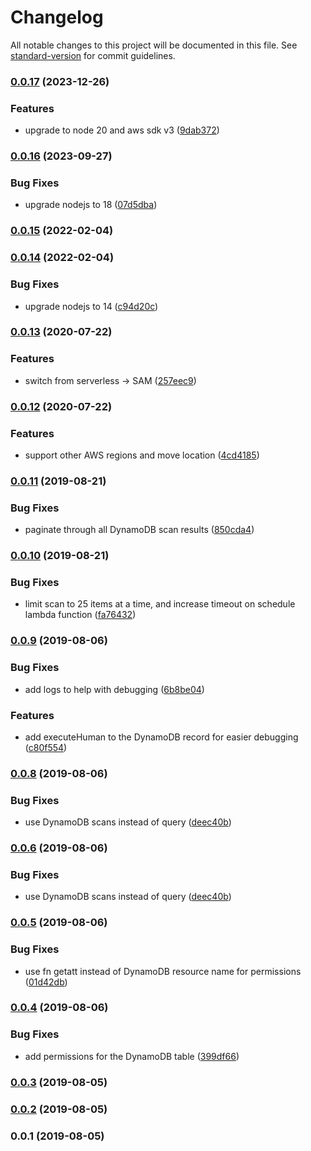 # Changelog

All notable changes to this project will be documented in this file. See [standard-version](https://github.com/conventional-changelog/standard-version) for commit guidelines.

### [0.0.17](https://github.com/sammarks/cloudformation-scheduled-tasks/compare/v0.0.16...v0.0.17) (2023-12-26)


### Features

* upgrade to node 20 and aws sdk v3 ([9dab372](https://github.com/sammarks/cloudformation-scheduled-tasks/commit/9dab37203a73bd16205372ad5c38581683fee717))

### [0.0.16](https://github.com/sammarks/cloudformation-scheduled-tasks/compare/v0.0.15...v0.0.16) (2023-09-27)


### Bug Fixes

* upgrade nodejs to 18 ([07d5dba](https://github.com/sammarks/cloudformation-scheduled-tasks/commit/07d5dba52187736a49e6d8269e716f9e2507f416))

### [0.0.15](https://github.com/sammarks/cloudformation-scheduled-tasks/compare/v0.0.14...v0.0.15) (2022-02-04)

### [0.0.14](https://github.com/sammarks/cloudformation-scheduled-tasks/compare/v0.0.13...v0.0.14) (2022-02-04)


### Bug Fixes

* upgrade nodejs to 14 ([c94d20c](https://github.com/sammarks/cloudformation-scheduled-tasks/commit/c94d20c1fc768441fc6e06559cace7c92256f81b))

### [0.0.13](https://github.com/sammarks/cloudformation-scheduled-tasks/compare/v0.0.12...v0.0.13) (2020-07-22)


### Features

* switch from serverless -> SAM ([257eec9](https://github.com/sammarks/cloudformation-scheduled-tasks/commit/257eec901478c1175da64dafeb894a70302a56cd))

### [0.0.12](https://github.com/sammarks/cloudformation-scheduled-tasks/compare/v0.0.11...v0.0.12) (2020-07-22)


### Features

* support other AWS regions and move location ([4cd4185](https://github.com/sammarks/cloudformation-scheduled-tasks/commit/4cd4185738d85e386b8619008a3394741a4277c5))

### [0.0.11](https://github.com/sammarks/cloudformation-scheduled-tasks/compare/v0.0.10...v0.0.11) (2019-08-21)


### Bug Fixes

* paginate through all DynamoDB scan results ([850cda4](https://github.com/sammarks/cloudformation-scheduled-tasks/commit/850cda4))

### [0.0.10](https://github.com/sammarks/cloudformation-scheduled-tasks/compare/v0.0.9...v0.0.10) (2019-08-21)


### Bug Fixes

* limit scan to 25 items at a time, and increase timeout on schedule lambda function ([fa76432](https://github.com/sammarks/cloudformation-scheduled-tasks/commit/fa76432))

### [0.0.9](https://github.com/sammarks/cloudformation-scheduled-tasks/compare/v0.0.8...v0.0.9) (2019-08-06)


### Bug Fixes

* add logs to help with debugging ([6b8be04](https://github.com/sammarks/cloudformation-scheduled-tasks/commit/6b8be04))


### Features

* add executeHuman to the DynamoDB record for easier debugging ([c80f554](https://github.com/sammarks/cloudformation-scheduled-tasks/commit/c80f554))

### [0.0.8](https://github.com/sammarks/cloudformation-scheduled-tasks/compare/v0.0.7...v0.0.8) (2019-08-06)


### Bug Fixes

* use DynamoDB scans instead of query ([deec40b](https://github.com/sammarks/cloudformation-scheduled-tasks/commit/deec40b))

### [0.0.6](https://github.com/sammarks/cloudformation-scheduled-tasks/compare/v0.0.7...v0.0.6) (2019-08-06)


### Bug Fixes

* use DynamoDB scans instead of query ([deec40b](https://github.com/sammarks/cloudformation-scheduled-tasks/commit/deec40b))

### [0.0.5](https://github.com/sammarks/cloudformation-scheduled-tasks/compare/v0.0.4...v0.0.5) (2019-08-06)


### Bug Fixes

* use fn getatt instead of DynamoDB resource name for permissions ([01d42db](https://github.com/sammarks/cloudformation-scheduled-tasks/commit/01d42db))

### [0.0.4](https://github.com/sammarks/cloudformation-scheduled-tasks/compare/v0.0.3...v0.0.4) (2019-08-06)


### Bug Fixes

* add permissions for the DynamoDB table ([399df66](https://github.com/sammarks/cloudformation-scheduled-tasks/commit/399df66))

### [0.0.3](https://github.com/sammarks/cloudformation-scheduled-tasks/compare/v0.0.2...v0.0.3) (2019-08-05)

### [0.0.2](https://github.com/sammarks/cloudformation-scheduled-tasks/compare/v0.0.1...v0.0.2) (2019-08-05)

### 0.0.1 (2019-08-05)
